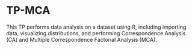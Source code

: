 # TP-MCA

This TP performs data analysis on a dataset using R, including importing data, visualizing distributions, and performing Correspondence Analysis (CA) and Multiple Correspondence Factorial Analysis (MCA).




